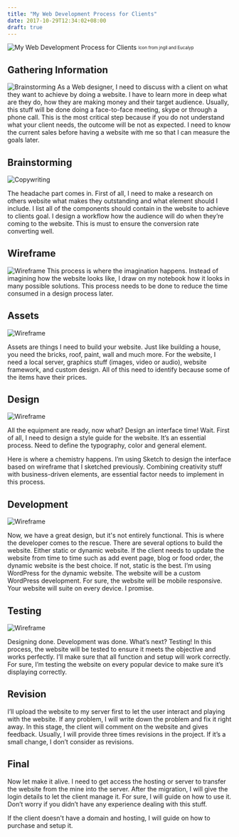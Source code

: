 ```yaml
---
title: "My Web Development Process for Clients"
date: 2017-10-29T12:34:02+08:00
draft: true
---
```



![My Web Development Process for Clients](/image/20171029/my-web-development-process-for-clients.png)
<sub><sup>Icon from jngll and Eucalyp </sup></sub>

## Gathering Information

![Brainstorming](/image/20171029/brainstorming.jpg)
As a Web designer, I need to discuss with a client on what they want to achieve by doing a website. I have to learn more in deep what are they do, how they are making money and their target audience. Usually, this stuff will be done doing a face-to-face meeting, skype or through a phone call. This is the most critical step because if you do not understand what your client needs, the outcome will be not as expected.  I need to know the current sales before having a website with me so that I can measure the goals later.  

## Brainstorming

![Copywriting](/image/20171029/copywriting.jpg)

The headache part comes in. First of all, I need to make a research on others website what makes they outstanding and what element should I include. I list all of the components should contain in the website to achieve to clients goal. I design a workflow how the audience will do when they’re coming to the website. This is must to ensure the conversion rate converting well. 



## Wireframe

![Wireframe](/image/20171029/wireframe.jpg)
This process is where the imagination happens. Instead of imagining how the website looks like, I draw on my notebook how it looks in many possible solutions. This process needs to be done to reduce the time consumed in a design process later.

## Assets

![Wireframe](/image/20171029/style-guide.png)


Assets are things I need to build your website. Just like building a house, you need the bricks, roof, paint, wall and much more. For the website, I need a local server, graphics stuff (images, video or audio), website framework, and custom design. All of this need to identify because some of the items have their prices.  

## Design

![Wireframe](/image/20171029/web-design.png)

All the equipment are ready, now what? Design an interface time! Wait. First of all, I need to design a style guide for the website. It’s an essential process. Need to define the typography, color and general element. 

Here is where a chemistry happens. I’m using Sketch to design the interface based on wireframe that I sketched previously. Combining creativity stuff with business-driven elements, are essential factor needs to implement in this process.  

## Development

![Wireframe](/image/20171029/development.png)

Now, we have a great design, but it's not entirely functional. This is where the developer comes to the rescue. There are several options to build the website. Either static or dynamic website. If the client needs to update the website from time to time such as add event page, blog or food order, the dynamic website is the best choice. If not, static is the best. I’m using WordPress for the dynamic website. The website will be a custom WordPress development.  For sure, the website will be mobile responsive. Your website will suite on every device. I promise. 




## Testing 

![Wireframe](/image/20171029/testing.png)

Designing done. Development was done. What’s next? Testing! 
In this process, the website will be tested to ensure it meets the objective and works perfectly. I’ll make sure that all function and setup will work correctly. For sure, I’m testing the website on every popular device to make sure it’s displaying correctly. 




## Revision 
I’ll upload the website to my server first to let the user interact and playing with the website. If any problem, I will write down the problem and fix it right away. In this stage, the client will comment on the website and gives feedback. Usually, I will provide three times revisions in the project. If it’s a small change, I don’t consider as revisions. 


## Final
Now let make it alive. I need to get access the hosting or server to transfer the website from the mine into the server. After the migration, I will give the login details to let the client manage it. For sure, I will guide on how to use it. Don’t worry if you didn’t have any experience dealing with this stuff. 

If the client doesn't have a domain and hosting, I will guide on how to purchase and setup it. 


 


